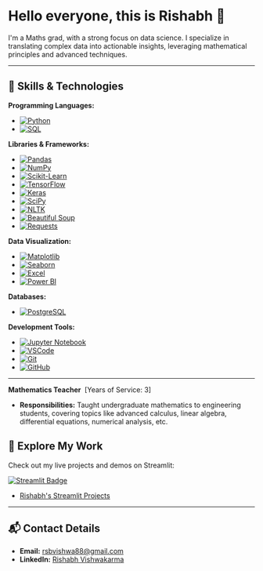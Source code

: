 # Hello everyone, this is Rishabh 👋



I'm a Maths grad, with a strong focus on data science. I specialize in translating complex data into actionable insights, leveraging mathematical principles and advanced techniques.



---



## 🔧 Skills & Technologies



**Programming Languages:**
- [![Python](https://img.shields.io/badge/Python-3776AB?style=flat&logo=python&logoColor=white)](https://www.python.org/)
- [![SQL](https://img.shields.io/badge/SQL-4479A1?style=flat&logo=postgresql&logoColor=white)](https://www.postgresql.org/)



**Libraries & Frameworks:**
- [![Pandas](https://img.shields.io/badge/Pandas-150458?style=flat&logo=pandas&logoColor=white)](https://pandas.pydata.org/)
- [![NumPy](https://img.shields.io/badge/NumPy-013243?style=flat&logo=numpy&logoColor=white)](https://numpy.org/)
- [![Scikit-Learn](https://img.shields.io/badge/Scikit--Learn-F7931E?style=flat&logo=scikit-learn&logoColor=white)](https://scikit-learn.org/)
- [![TensorFlow](https://img.shields.io/badge/TensorFlow-FF6F00?style=flat&logo=tensorflow&logoColor=white)](https://www.tensorflow.org/)
- [![Keras](https://img.shields.io/badge/Keras-D00000?style=flat&logo=keras&logoColor=white)](https://keras.io/)
- [![SciPy](https://img.shields.io/badge/SciPy-8CAAE6?style=flat&logo=scipy&logoColor=white)](https://scipy.org/)
- [![NLTK](https://img.shields.io/badge/NLTK-3C8C2A?style=flat&logo=nltk&logoColor=white)](https://www.nltk.org/)
- [![Beautiful Soup](https://img.shields.io/badge/Beautiful%20Soup-FFD54F?style=flat&logo=python&logoColor=black)](https://www.crummy.com/software/BeautifulSoup/)
- [![Requests](https://img.shields.io/badge/Requests-0074D9?style=flat&logo=python&logoColor=white)](https://docs.python-requests.org/)



**Data Visualization:**
- [![Matplotlib](https://img.shields.io/badge/Matplotlib-003B57?style=flat&logo=matplotlib&logoColor=white)](https://matplotlib.org/)
- [![Seaborn](https://img.shields.io/badge/Seaborn-9C66E0?style=flat&logo=seaborn&logoColor=white)](https://seaborn.pydata.org/)
- [![Excel](https://img.shields.io/badge/Excel-217346?style=flat&logo=microsoft-excel&logoColor=white)](https://www.microsoft.com/en-us/microsoft-365/excel)
- [![Power BI](https://img.shields.io/badge/Power%20BI-F2C811?style=flat&logo=power-bi&logoColor=black)](https://powerbi.microsoft.com/)



**Databases:**
- [![PostgreSQL](https://img.shields.io/badge/PostgreSQL-4169E1?style=flat&logo=postgresql&logoColor=white)](https://www.postgresql.org/)



**Development Tools:**
- [![Jupyter Notebook](https://img.shields.io/badge/Jupyter%20Notebook-F37626?style=flat&logo=jupyter&logoColor=white)](https://jupyter.org/)
- [![VSCode](https://img.shields.io/badge/VSCode-007ACC?style=flat&logo=visual-studio-code&logoColor=white)](https://code.visualstudio.com/)
- [![Git](https://img.shields.io/badge/Git-F05032?style=flat&logo=git&logoColor=white)](https://git-scm.com/)
- [![GitHub](https://img.shields.io/badge/GitHub-181717?style=flat&logo=github&logoColor=white)](https://github.com/)



---



**Mathematics Teacher**  
[Years of Service: 3]  
- **Responsibilities:** Taught undergraduate mathematics to engineering students, covering topics like advanced calculus, linear algebra, differential equations, numerical analysis, etc.



## 🚀 Explore My Work



Check out my live projects and demos on Streamlit:



[![Streamlit Badge](https://img.shields.io/badge/Streamlit-FF4B4B?style=flat&logo=streamlit&logoColor=white)](https://share.streamlit.io/user/rishabhvishwakarma1729)



- [Rishabh's Streamlit Projects](https://share.streamlit.io/user/rishabhvishwakarma1729)



---



## 📬 Contact Details



- **Email:** [rsbvishwa88@gmail.com](mailto:rsbvishwa88@gmail.com)
- **LinkedIn:** [Rishabh Vishwakarma](https://www.linkedin.com/in/rishabh-vishwakarma-a73a141b2/)
 
